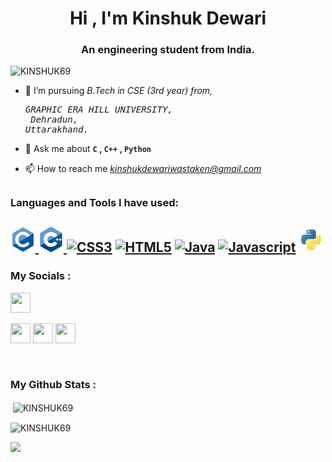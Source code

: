 <h1 align="center">Hi , I'm Kinshuk Dewari</h1>
<h3 align="center">An engineering student from <b>India</b>.</h3>



<p align="left"> <img src="https://komarev.com/ghpvc/?username=KINSHUK69&label=Profile%20views&color=0e75b6&style=flat" alt="KINSHUK69" /> </p>

- 🌱 I’m pursuing *B.Tech in CSE (3rd year) from,<br><pre> GRAPHIC ERA HILL UNIVERSITY,<br> Dehradun, Uttarakhand.*</pre>

- 💬 Ask me about  **`C` , `C++` , `Python`**

- 📫 How to reach me *kinshukdewariwastaken@gmail.com*


<h2></h2>
<h3>Languages and Tools I have used:</h3>
<h2>
<p align="left"> <a href="https://www.cprogramming.com/" target="_blank"> <img src="https://raw.githubusercontent.com/devicons/devicon/master/icons/c/c-original.svg" alt="c" width="40" height="40"/> </a> 
<a href="https://www.w3schools.com/cpp/" target="_blank"> <img src="https://raw.githubusercontent.com/devicons/devicon/master/icons/cplusplus/cplusplus-original.svg" alt="cplusplus" width="40" height="40"/> </a> 
<a href="https://www.w3.org/TR/CSS/#css" target="_blank" rel="noreferrer"><img src="https://raw.githubusercontent.com/danielcranney/readme-generator/main/public/icons/skills/css3-colored.svg" width="36" height="36" alt="CSS3" /></a> 
  <a href="https://developer.mozilla.org/en-US/docs/Glossary/HTML5" target="_blank" rel="noreferrer"><img src="https://raw.githubusercontent.com/danielcranney/readme-generator/main/public/icons/skills/html5-colored.svg" width="36" height="36" alt="HTML5" /></a> 
<a href="https://www.oracle.com/java/" target="_blank" rel="noreferrer"><img src="https://raw.githubusercontent.com/danielcranney/readme-generator/main/public/icons/skills/java-colored.svg" width="36" height="36" alt="Java" /></a>
<a href="https://developer.mozilla.org/en-US/docs/Web/JavaScript" target="_blank" rel="noreferrer"><img src="https://raw.githubusercontent.com/danielcranney/readme-generator/main/public/icons/skills/javascript-colored.svg" width="36" height="36" alt="Javascript" /></a>
<a href="https://www.python.org" target="_blank"> <img src="https://raw.githubusercontent.com/devicons/devicon/master/icons/python/python-original.svg" alt="python" width="40" height="40"/> </a> 
</p>
</h2>
<h3>My Socials :</h3> 
<p align="left"> <a href="https://www.github.com/KINSHUK69" target="_blank" rel="noreferrer"><img src="https://raw.githubusercontent.com/danielcranney/readme-generator/main/public/icons/socials/github.svg" width="32" height="32" /></a>
<p align="left"> <a href="https://leetcode.com/kinshukdewari0069/" target="_blank" rel="noreferrer"><img src="https://raw.githubusercontent.com/danielcranney/readme-generator/main/public/icons/socials/leetcode.svg" width="32" height="32" /></a>
<a href="http://www.instagram.com/kinshuk_dewari/" target="_blank" rel="noreferrer"><img src="https://raw.githubusercontent.com/danielcranney/readme-generator/main/public/icons/socials/instagram.svg" width="32" height="32" /></a> 
<a href="https://www.linkedin.com/in/kinshuk-dewari/" target= "_blank" rel="noreferrer"><img src="https://raw.githubusercontent.com/danielcranney/readme-generator/main/public/icons/socials/linkedin.svg" width="32" height="32" /></a></p>

<br>
<h3>My Github Stats :</h3>

<p>&nbsp;<img align="center" src="https://github-readme-stats.vercel.app/api?username=KINSHUK69&show_icons=true&theme=tokyonight&locale=en" alt="KINSHUK69" /></p>
<p><img align="center" src="https://github-readme-stats.vercel.app/api/top-langs/?username=KINSHUK69&exclude_repo=c-oops-lab&layout=compact&theme=tokyonight&show_icons=true" alt="KINSHUK69" /></p>
<p><a href="http://www.github.com/KINSHUK69"><img src="https://github-readme-streak-stats.herokuapp.com/?user=KINSHUK69&theme=tokyonight&locale=en" /></a></p>


